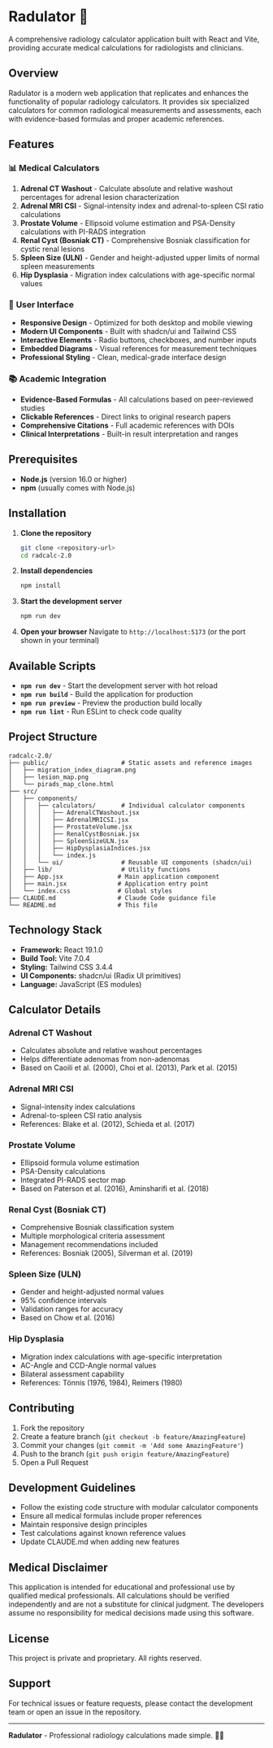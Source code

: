# Radulator 🩻

A comprehensive radiology calculator application built with React and Vite, providing accurate medical calculations for radiologists and clinicians.

## Overview

Radulator is a modern web application that replicates and enhances the functionality of popular radiology calculators. It provides six specialized calculators for common radiological measurements and assessments, each with evidence-based formulas and proper academic references.

## Features

### 📊 **Medical Calculators**

1. **Adrenal CT Washout** - Calculate absolute and relative washout percentages for adrenal lesion characterization
2. **Adrenal MRI CSI** - Signal-intensity index and adrenal-to-spleen CSI ratio calculations
3. **Prostate Volume** - Ellipsoid volume estimation and PSA-Density calculations with PI-RADS integration
4. **Renal Cyst (Bosniak CT)** - Comprehensive Bosniak classification for cystic renal lesions
5. **Spleen Size (ULN)** - Gender and height-adjusted upper limits of normal spleen measurements
6. **Hip Dysplasia** - Migration index calculations with age-specific normal values

### 🎨 **User Interface**
- **Responsive Design** - Optimized for both desktop and mobile viewing
- **Modern UI Components** - Built with shadcn/ui and Tailwind CSS
- **Interactive Elements** - Radio buttons, checkboxes, and number inputs
- **Embedded Diagrams** - Visual references for measurement techniques
- **Professional Styling** - Clean, medical-grade interface design

### 📚 **Academic Integration**
- **Evidence-Based Formulas** - All calculations based on peer-reviewed studies
- **Clickable References** - Direct links to original research papers
- **Comprehensive Citations** - Full academic references with DOIs
- **Clinical Interpretations** - Built-in result interpretation and ranges

## Prerequisites

- **Node.js** (version 16.0 or higher)
- **npm** (usually comes with Node.js)

## Installation

1. **Clone the repository**
   ```bash
   git clone <repository-url>
   cd radcalc-2.0
   ```

2. **Install dependencies**
   ```bash
   npm install
   ```

3. **Start the development server**
   ```bash
   npm run dev
   ```

4. **Open your browser**
   Navigate to `http://localhost:5173` (or the port shown in your terminal)

## Available Scripts

- **`npm run dev`** - Start the development server with hot reload
- **`npm run build`** - Build the application for production
- **`npm run preview`** - Preview the production build locally
- **`npm run lint`** - Run ESLint to check code quality

## Project Structure

```
radcalc-2.0/
├── public/                    # Static assets and reference images
│   ├── migration_index_diagram.png
│   ├── lesion_map.png
│   └── pirads_map_clone.html
├── src/
│   ├── components/
│   │   ├── calculators/       # Individual calculator components
│   │   │   ├── AdrenalCTWashout.jsx
│   │   │   ├── AdrenalMRICSI.jsx
│   │   │   ├── ProstateVolume.jsx
│   │   │   ├── RenalCystBosniak.jsx
│   │   │   ├── SpleenSizeULN.jsx
│   │   │   ├── HipDysplasiaIndices.jsx
│   │   │   └── index.js
│   │   └── ui/                # Reusable UI components (shadcn/ui)
│   ├── lib/                   # Utility functions
│   ├── App.jsx               # Main application component
│   ├── main.jsx              # Application entry point
│   └── index.css             # Global styles
├── CLAUDE.md                 # Claude Code guidance file
└── README.md                 # This file
```

## Technology Stack

- **Framework:** React 19.1.0
- **Build Tool:** Vite 7.0.4
- **Styling:** Tailwind CSS 3.4.4
- **UI Components:** shadcn/ui (Radix UI primitives)
- **Language:** JavaScript (ES modules)

## Calculator Details

### Adrenal CT Washout
- Calculates absolute and relative washout percentages
- Helps differentiate adenomas from non-adenomas
- Based on Caoili et al. (2000), Choi et al. (2013), Park et al. (2015)

### Adrenal MRI CSI  
- Signal-intensity index calculations
- Adrenal-to-spleen CSI ratio analysis
- References: Blake et al. (2012), Schieda et al. (2017)

### Prostate Volume
- Ellipsoid formula volume estimation
- PSA-Density calculations
- Integrated PI-RADS sector map
- Based on Paterson et al. (2016), Aminsharifi et al. (2018)

### Renal Cyst (Bosniak CT)
- Comprehensive Bosniak classification system
- Multiple morphological criteria assessment
- Management recommendations included
- References: Bosniak (2005), Silverman et al. (2019)

### Spleen Size (ULN)
- Gender and height-adjusted normal values
- 95% confidence intervals
- Validation ranges for accuracy
- Based on Chow et al. (2016)

### Hip Dysplasia
- Migration index calculations with age-specific interpretation
- AC-Angle and CCD-Angle normal values
- Bilateral assessment capability
- References: Tönnis (1976, 1984), Reimers (1980)

## Contributing

1. Fork the repository
2. Create a feature branch (`git checkout -b feature/AmazingFeature`)
3. Commit your changes (`git commit -m 'Add some AmazingFeature'`)
4. Push to the branch (`git push origin feature/AmazingFeature`)
5. Open a Pull Request

## Development Guidelines

- Follow the existing code structure with modular calculator components
- Ensure all medical formulas include proper references
- Maintain responsive design principles
- Test calculations against known reference values
- Update CLAUDE.md when adding new features

## Medical Disclaimer

This application is intended for educational and professional use by qualified medical professionals. All calculations should be verified independently and are not a substitute for clinical judgment. The developers assume no responsibility for medical decisions made using this software.

## License

This project is private and proprietary. All rights reserved.

## Support

For technical issues or feature requests, please contact the development team or open an issue in the repository.

---

**Radulator** - Professional radiology calculations made simple. 🩻✨
